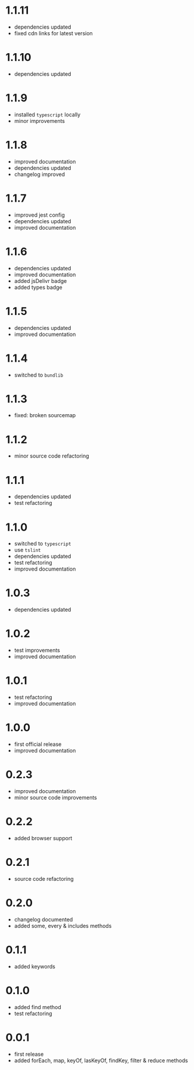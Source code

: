 # 1.1.11

* dependencies updated
* fixed cdn links for latest version

# 1.1.10

* dependencies updated

# 1.1.9

* installed `typescript` locally
* minor improvements

# 1.1.8

* improved documentation
* dependencies updated
* changelog improved

# 1.1.7

* improved jest config
* dependencies updated
* improved documentation

# 1.1.6

* dependencies updated
* improved documentation
* added jsDelivr badge
* added types badge

# 1.1.5

* dependencies updated
* improved documentation

# 1.1.4

* switched to `bundlib`

# 1.1.3

* fixed: broken sourcemap

# 1.1.2

* minor source code refactoring

# 1.1.1

* dependencies updated
* test refactoring

# 1.1.0

* switched to `typescript`
* use `tslint`
* dependencies updated
* test refactoring
* improved documentation

# 1.0.3

* dependencies updated

# 1.0.2

* test improvements
* improved documentation

# 1.0.1

* test refactoring
* improved documentation

# 1.0.0

* first official release
* improved documentation

# 0.2.3

* improved documentation
* minor source code improvements

# 0.2.2

* added browser support

# 0.2.1

* source code refactoring

# 0.2.0

* changelog documented
* added some, every & includes methods

# 0.1.1

* added keywords

# 0.1.0

* added find method
* test refactoring

# 0.0.1

* first release
* added forEach, map, keyOf, lasKeyOf, findKey, filter & reduce methods
